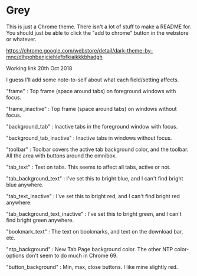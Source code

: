 # Grey
This is just a Chrome theme. There isn't a lot of stuff to make a README for.
You should just be able to click the "add to chrome" button in the webstore or whatever.

https://chrome.google.com/webstore/detail/dark-theme-by-mnc/dlhpohbenjciehlefbfkiaikkkbhadgh

Working link 20th Oct 2018

I guess I'll add some note-to-self about what each field/setting affects.

"frame" :
 Top frame (space around tabs) on foreground windows with focus.

"frame_inactive" :
 Top frame (space around tabs) on windows without focus.

"background_tab" :
 Inactive tabs in the foreground window with focus.

"background_tab_inactive" :
 Inactive tabs in windows without focus.

"toolbar" :
 Toolbar covers the active tab background color, and the toolbar. All the area with buttons around the omnibox.

"tab_text" :
 Text on tabs. This seems to affect all tabs, active or not.

"tab_background_text" :
 I've set this to bright blue, and I can't find bright blue anywhere.

"tab_text_inactive" :
 I've set this to bright red, and I can't find bright red anywhere.

"tab_background_text_inactive" :
 I've set this to bright green, and I can't find bright green anywhere.

"bookmark_text" :
 The text on bookmarks, and text on the download bar, etc.

"ntp_background" :
 New Tab Page background color. The other NTP color-options don't seem to do much in Chrome 69.

"button_background" :
 Min, max, close buttons. I like mine slightly red.
